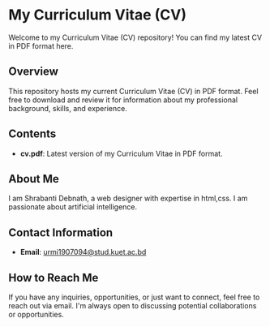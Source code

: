 # My Curriculum Vitae (CV)

Welcome to my Curriculum Vitae (CV) repository! You can find my latest CV in PDF format here.

## Overview
This repository hosts my current Curriculum Vitae (CV) in PDF format. Feel free to download and review it for information about my professional background, skills, and experience.

## Contents
- **cv.pdf**: Latest version of my Curriculum Vitae in PDF format.

## About Me
I am Shrabanti Debnath, a web designer with expertise in html,css. I am passionate about artificial intelligence.

## Contact Information
- **Email**: urmi1907094@stud.kuet.ac.bd
  
## How to Reach Me
If you have any inquiries, opportunities, or just want to connect, feel free to reach out via email. I'm always open to discussing potential collaborations or opportunities.

